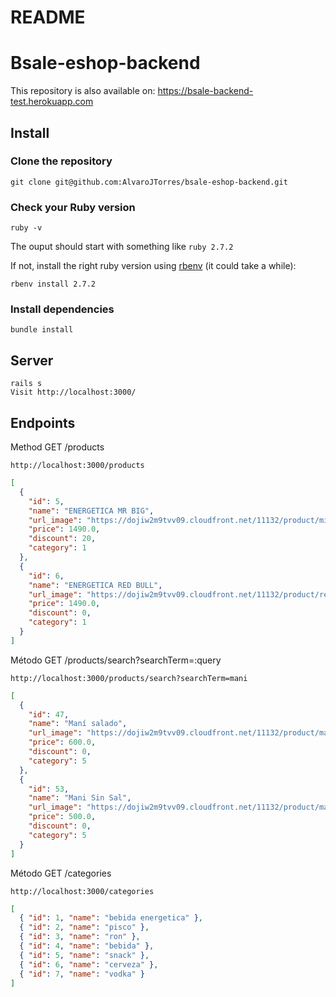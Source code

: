# README

# Bsale-eshop-backend

This repository is also available on: https://bsale-backend-test.herokuapp.com

## Install

### Clone the repository

```shell
git clone git@github.com:AlvaroJTorres/bsale-eshop-backend.git
```

### Check your Ruby version

```shell
ruby -v
```

The ouput should start with something like `ruby 2.7.2`

If not, install the right ruby version using [rbenv](https://github.com/rbenv/rbenv) (it could take a while):

```shell
rbenv install 2.7.2
```

### Install dependencies

```shell
bundle install
```

## Server

```shell
rails s
Visit http://localhost:3000/
```

## Endpoints

Method GET /products

```shell
http://localhost:3000/products
```

```json
[
  {
    "id": 5,
    "name": "ENERGETICA MR BIG",
    "url_image": "https://dojiw2m9tvv09.cloudfront.net/11132/product/misterbig3308256.jpg",
    "price": 1490.0,
    "discount": 20,
    "category": 1
  },
  {
    "id": 6,
    "name": "ENERGETICA RED BULL",
    "url_image": "https://dojiw2m9tvv09.cloudfront.net/11132/product/redbull8381.jpg",
    "price": 1490.0,
    "discount": 0,
    "category": 1
  }
]
```

Método GET /products/search?searchTerm=:query

```shell
http://localhost:3000/products/search?searchTerm=mani
```

```json
[
  {
    "id": 47,
    "name": "Maní salado",
    "url_image": "https://dojiw2m9tvv09.cloudfront.net/11132/product/manisaladomp4415.jpg",
    "price": 600.0,
    "discount": 0,
    "category": 5
  },
  {
    "id": 53,
    "name": "Mani Sin Sal",
    "url_image": "https://dojiw2m9tvv09.cloudfront.net/11132/product/manisinsalmp6988.jpg",
    "price": 500.0,
    "discount": 0,
    "category": 5
  }
]
```

Método GET /categories

```shell
http://localhost:3000/categories
```

```json
[
  { "id": 1, "name": "bebida energetica" },
  { "id": 2, "name": "pisco" },
  { "id": 3, "name": "ron" },
  { "id": 4, "name": "bebida" },
  { "id": 5, "name": "snack" },
  { "id": 6, "name": "cerveza" },
  { "id": 7, "name": "vodka" }
]
```
